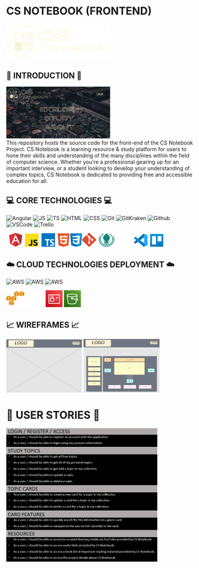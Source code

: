 # CS NOTEBOOK (FRONTEND)

<span><img src="src/assets/img/csn.png" alt="cs logo" width="55%"></span>

## :book: INTRODUCTION :book:
<span><img src="src/assets/img/rm/homescreen.png" alt="cs logo" width="55%"> </span>  
This repository hosts the source code for the front-end of the CS Notebook Project. CS Notebook is a learning resource & study platform for users to hone their skills and understanding of the many disciplines within the field of computer science. Whether you're a professional gearing up for an important interview, or a student looking to develop your understanding of complex topics, CS Notebook is dedicated to providing free and accessible education for all.


## :computer: CORE TECHNOLOGIES :computer:
![Angular](https://img.shields.io/badge/Angular-DD0031?style=for-the-badge&logo=angular&logoColor=white)   ![JS](https://img.shields.io/badge/JavaScript-F7DF1E?style=for-the-badge&logo=javascript&logoColor=black) ![TS](https://img.shields.io/badge/TypeScript-007ACC?style=for-the-badge&logo=typescript&logoColor=white)  ![HTML](https://img.shields.io/badge/HTML5-E34F26?style=for-the-badge&logo=html5&logoColor=white) ![CSS](https://img.shields.io/badge/CSS3-1572B6?style=for-the-badge&logo=css3&logoColor=white) 
![Git](https://img.shields.io/badge/Git-E23237?style=for-the-badge&logo=&logoColor=white) ![GitKraken](https://img.shields.io/badge/GitKraken-38B2AC?style=for-the-badge&logo=&logoColor=white) ![Github](https://img.shields.io/badge/GitHub-100000?style=for-the-badge&logo=github&logoColor=white) ![VSCode](https://img.shields.io/badge/VSCode-666666?style=for-the-badge&logo=microsoft&logoColor=white) ![Trello](https://img.shields.io/badge/Trello-1793D1?style=for-the-badge&logo=&logoColor=white)  

<img src="src/assets/icons/angular.png" alt="angular logo" width="10%"><img src="src/assets/icons/js.png" alt="javascript logo" width="7%">&nbsp;&nbsp;<img src="src/assets/icons/ts.png" alt="typescript logo" width="7.16%">&nbsp;&nbsp;<img src="src/assets/icons/html-css.png" alt="btml & css logo" width="12.85%"><img src="src/assets/icons/git.png" alt="git logo" width="7.4%">&nbsp;&nbsp;<img src="src/assets/icons/gitkrak.png" alt="gitkraken logo" width="8%">&nbsp;&nbsp;<img src="src/assets/icons/github_white.png" alt="github logo" width="7.5%">&nbsp;&nbsp;<img src="src/assets/icons/vs.png" alt="vs code logo" width="7%">&nbsp;&nbsp;<img src="src/assets/icons/trello.jpg" alt="trello logo" width="6.9%">  

## :cloud: CLOUD TECHNOLOGIES DEPLOYMENT :cloud:
![AWS](https://img.shields.io/badge/Amazon_AWS-232F3E?style=for-the-badge&logo=amazon-aws&logoColor=white) ![AWS](https://img.shields.io/badge/IAM-232F3E?style=for-the-badge&logo=amazon-aws&logoColor=white)  ![AWS](https://img.shields.io/badge/S3-232F3E?style=for-the-badge&logo=amazon-aws&logoColor=white)


<img src="src/assets/icons/aws1.png" alt="aws logo" width="20%">&nbsp;<img src="src/assets/icons/iam.png" alt="iam logo" width="8.925%">&nbsp;<img src="src/assets/icons/s3.png" alt="s3 logo" width="9%">

## :chart_with_upwards_trend: WIREFRAMES :chart_with_upwards_trend:
<span><img src="src/assets/img/rm/homepage.png" alt="home page wireframe" width="40%"></span>
<span><img src="src/assets/img/rm/cardpage.png" alt="card page wrieframe" width="40.3%"></span>

# :scroll: USER STORIES :scroll:
<span><img src="src/assets/img/rm/userstories.png" alt="card page wireframe" width="80%"></span>
